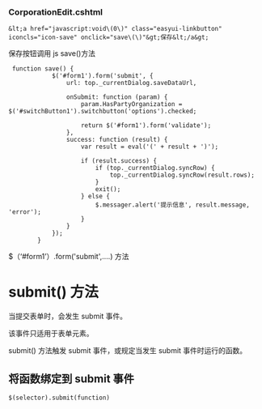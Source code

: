### CorporationEdit.cshtml

```
&lt;a href="javascript:void\(0\)" class="easyui-linkbutton" iconcls="icon-save" onclick="save\(\)"&gt;保存&lt;/a&gt;
```

保存按钮调用 js save\(\)方法

```
 function save() {
            $('#form1').form('submit', {
                url: top._currentDialog.saveDataUrl,

                onSubmit: function (param) {
                    param.HasPartyOrganization = $('#switchButton1').switchbutton('options').checked;

                    return $('#form1').form('validate');
                },
                success: function (result) {
                    var result = eval('(' + result + ')');

                    if (result.success) {
                        if (top._currentDialog.syncRow) {
                            top._currentDialog.syncRow(result.rows);
                        }
                        exit();
                    } else {
                        $.messager.alert('提示信息', result.message, 'error');
                    }
                }
            });
        }
```

$（‘\#form1’）.form\('submit',....\) 方法

# submit\(\) 方法

当提交表单时，会发生 submit 事件。

该事件只适用于表单元素。

submit\(\) 方法触发 submit 事件，或规定当发生 submit 事件时运行的函数。

## 将函数绑定到 submit 事件

```
$(selector).submit(function)

```



